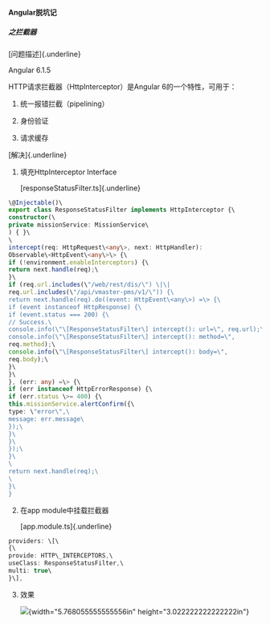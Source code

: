 #### Angular脱坑记

##### 之拦截器

[问题描述]{.underline}

Angular 6.1.5

HTTP请求拦截器（HttpInterceptor）是Angular 6的一个特性，可用于：

1.  统一报错拦截（pipelining）

2.  身份验证

3.  请求缓存

[解决]{.underline}

1.  填充HttpInterceptor Interface

    [responseStatusFilter.ts]{.underline}
```typescript
\@Injectable()\
export class ResponseStatusFilter implements HttpInterceptor {\
constructor(\
private missionService: MissionService\
) { }\
\
intercept(req: HttpRequest\<any\>, next: HttpHandler):
Observable\<HttpEvent\<any\>\> {\
if (!environment.enableInterceptors) {\
return next.handle(req);\
}\
if (req.url.includes(\"/web/rest/dis/\") \|\|
req.url.includes(\"/api/vmaster-pms/v1/\")) {\
return next.handle(req).do((event: HttpEvent\<any\>) =\> {\
if (event instanceof HttpResponse) {\
if (event.status === 200) {\
// Success.\
console.info(\"\[ResponseStatusFilter\] intercept(): url=\", req.url);\
console.info(\"\[ResponseStatusFilter\] intercept(): method=\",
req.method);\
console.info(\"\[ResponseStatusFilter\] intercept(): body=\",
req.body);\
}\
}\
}, (err: any) =\> {\
if (err instanceof HttpErrorResponse) {\
if (err.status \>= 400) {\
this.missionService.alertConfirm({\
type: \"error\",\
message: err.message\
});\
}\
}\
});\
}\
\
return next.handle(req);\
\
}\
}
```
2.  在app module中挂载拦截器

    [app.module.ts]{.underline}
```typescript
providers: \[\
{\
provide: HTTP\_INTERCEPTORS,\
useClass: ResponseStatusFilter,\
multi: true\
}\],
```
3.  效果

    ![](https://imgchr.com/i/umycBq){width="5.768055555555556in"
    height="3.022222222222222in"}
